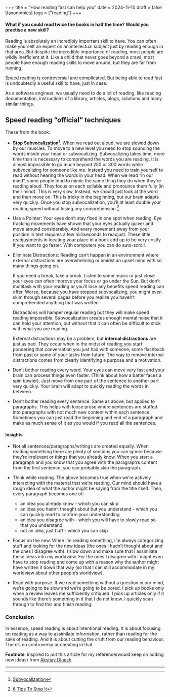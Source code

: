 +++
title = "How reading fast can help you"
date = 2024-11-10
draft = false
[taxonomies]
tags = ["reading"]
+++

#### What if you could read twice the books in half the time? Would you practise a new skill?

Reading is absolutely an incredibly important skill to have. You can often make yourself an expert on an intellectual subject just by reading enough in that area. But despite the incredible importance of reading, most people are wildly inefficient at it. Like a child that never goes beyond a crawl, most people have enough reading skills to move around, but they are far from running.

Speed reading is controversial and complicated. But being able to read fast is undoubtedly a useful skill to have, just in case.

As a software engineer, we usually need to do a lot of reading, like reading documentation, instructions of a library, articles, blogs, solutions and many similar things.

## Speed reading “official” techniques

These from the book:

- <u>**Stop Subvocalization**</u>[^1]. When we read out aloud, we are slowed down by our muscles. To move to a new level you need to stop sounding the words inside your head or subvocalizing. Subvocalizing takes time, more time than is necessary to comprehend the words you are reading. It is almost impossible to go much beyond 250 or 300 words while subvocalizing for someone like me. Instead you need to train yourself to read without hearing the words in your head. When we read “in our mind”, some people tend to mimic the same thing they do when they’re reading aloud. They focus on each syllable and pronounce them fully (in their mind). This is very slow. Instead, we should just look at the word and then move on. This is tricky in the beginning, but our brain adapts very quickly. Once you stop subvocalization, you’ll at least double your reading speed without losing any comprehension.[^2]

- Use a Pointer: Your eyes don’t stay fixed in one spot when reading. Eye tracking movements have shown that your eyes actually quiver and move around considerably. And every movement away from your position in text requires a few milliseconds to readjust. These little readjustments in locating your place in a book add up to be very costly if you want to go faster. With computers you can do auto-scroll.

- Eliminate Distractions: Reading can’t happen in an environment where external distractions are overwhelming or amidst an upset mind with so many things going on.

	If you need a break, take a break. Listen to some music or just close your eyes can often improve your focus or go under the Sun. But don’t multitask with your reading or you’ll lose any benefits speed reading can offer. Worse, because you have stopped subvocalizing, you might even skim through several pages before you realize you haven’t comprehended anything that was written.

	Distractions will hamper regular reading but they will make speed reading impossible. Subvocalization creates enough mental noise that it can hold your attention, but without that it can often be difficult to stick with what you are reading.

	External distractions may be a problem, but **internal distractions** are just as bad. They occur when in the midst of reading you start pondering that conversation you just had with someone, some flashback from past or some of your tasks from future. The way to remove internal distractions comes from clearly identifying a purpose and a motivation.

- Don’t bother reading every word. Your eyes can move very fast and your brain can process things even faster. (Think about how a batter faces a spin bowler). Just move from one part of the sentence to another part very quickly. Your brain will adapt to quickly reading the words in between.

- Don’t bother reading every sentence. Same as above, but applied to paragraphs. This helps with loose prose where sentences are stuffed into paragraphs with not much new content within each sentence. Sometimes you can just read the beginning and end of a paragraph and make as much sense of it as you would if you read all the sentences.

#### Insights

- Not all sentences/paragraphs/writings are created equally. When reading something there are plenty of sections you can ignore because they’re irrelevant or things that you already know. When you start a paragraph and you know that you agree with the paragraph’s content from the first sentence, you can probably skip the paragraph.

- Think while reading. The above becomes true when we’re actively interacting with the material that we’re reading. Our mind should have a rough idea of what the author might be saying from the title itself. Then, every paragraph becomes one of:
	- an idea you already know - which you can skip
	- an idea you hadn’t thought about but you understand - which you can quickly read to confirm your understanding
	- an idea you disagree with - which you will have to slowly read so that you understand
	- not an idea, just fluff - which you can skip

- Focus on the new. When I’m reading something, I’m always categorizing stuff and looking for the new ideas (the ones I hadn’t thought about and the ones I disagree with). I slow down and make sure that I assimilate these ideas into my worldview. For the ones I disagree with I might even have to stop reading and come up with a reason why the author might have written it down that way (so that I can still accommodate in my worldview about other people’s worldview).

- Read with purpose. If we read something without a question in our mind, we’re going to be slow and we’re going to be bored. I pick up books only when a review leaves me sufficiently critiqued. I pick up articles only if it sounds like there’s something in it that I do not know. I quickly scan through to find this and finish reading.

### Conclusion

In essence, speed reading is about intentional reading. It is about focusing on reading as a way to assimilate information, rather than reading for the sake of reading. And it is about cutting the cruft from our reading behaviour. There’s no controversy or cheating in that.

**Footnote**: inspired to put this article for my reference(would keep on adding new ideas) from [Akshay Dinesh](https://github.com/asdofindia)

---

[^1]: [Subvocalization](https://blog.superhuman.com/subvocalization/)

[^2]: [6 Tips To Stop It](https://www.speedreadinglounge.com/subvocalization)

